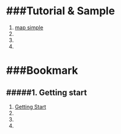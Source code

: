 ###Tutorial & Sample
===============
1. [map simple](https://developers.google.com/maps/documentation/javascript/examples/map-simple)
2. 
3. 
4. 


###Bookmark
===============
#####1. Getting start
---------------
1. [Getting Start](https://developers.google.com/maps/documentation/javascript/tutorial)
2. 
3. 
4. 







